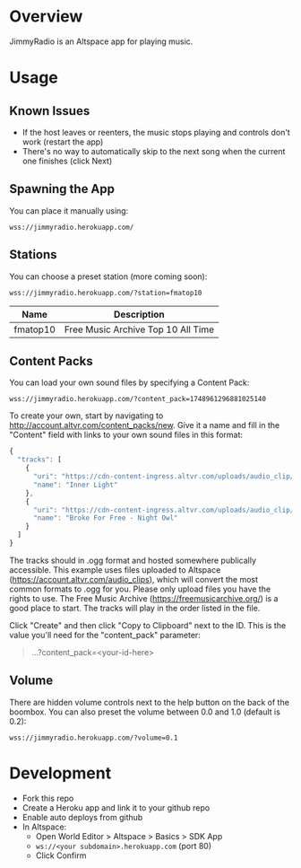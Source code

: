 # Overview

JimmyRadio is an Altspace app for playing music.

# Usage

## Known Issues

* If the host leaves or reenters, the music stops playing and controls don't work (restart the app)
* There's no way to automatically skip to the next song when the current one finishes (click Next)

## Spawning the App

You can place it manually using:

```
wss://jimmyradio.herokuapp.com/
```

## Stations

You can choose a preset station (more coming soon):

```
wss://jimmyradio.herokuapp.com/?station=fmatop10
```

| Name       | Description                        |
| ---------- | ----------                         |
| fmatop10   | Free Music Archive Top 10 All Time |


## Content Packs
You can load your own sound files by specifying a Content Pack:

```
wss://jimmyradio.herokuapp.com/?content_pack=1748961296881025140
```

To create your own, start by navigating to http://account.altvr.com/content_packs/new. Give it a name and fill in the "Content" field with links to your own sound files in this format:

```javascript
{
  "tracks": [
    {
      "uri": "https://cdn-content-ingress.altvr.com/uploads/audio_clip/audio/1168441484869894861/inner_light.ogg",
      "name": "Inner Light"
    },
    {
      "uri": "https://cdn-content-ingress.altvr.com/uploads/audio_clip/audio/1749218506424975825/Broke_For_Free_-_Night_Owl.ogg",
      "name": "Broke For Free - Night Owl"
    }
  ]
}
```

The tracks should in .ogg format and hosted somewhere publically accessible. This example uses files uploaded to Altspace (https://account.altvr.com/audio_clips), which will convert the most common formats to .ogg for you. Please only upload files you have the rights to use. The Free Music Archive (https://freemusicarchive.org/) is a good place to start. The tracks will play in the order listed in the file.

Click "Create" and then click "Copy to Clipboard" next to the ID. This is the value you'll need for the "content_pack" parameter:

> ...?content_pack=\<your-id-here\>

## Volume
There are hidden volume controls next to the help button on the back of the boombox. You can also preset the volume between 0.0 and 1.0 (default is 0.2):

```
wss://jimmyradio.herokuapp.com/?volume=0.1
```

# Development
* Fork this repo
* Create a Heroku app and link it to your github repo
* Enable auto deploys from github
* In Altspace:
  * Open World Editor > Altspace > Basics > SDK App
  * `ws://<your subdomain>.herokuapp.com` (port 80)
  * Click Confirm
